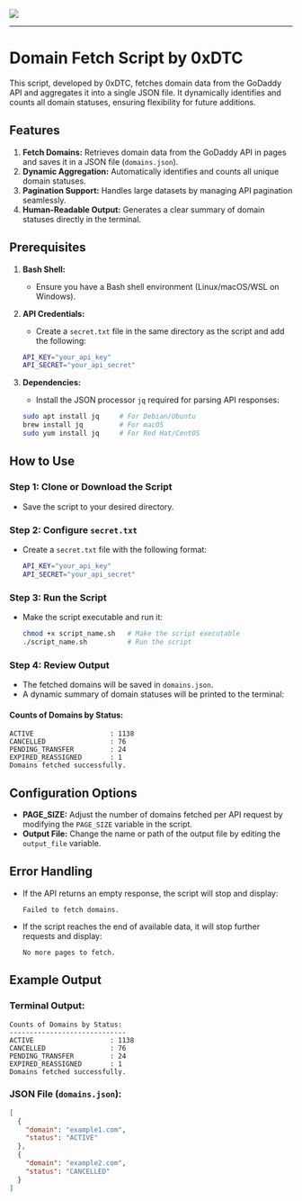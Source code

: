 <a href="https://www.buymeacoffee.com/0xDTC"><img src="https://img.buymeacoffee.com/button-api/?text=Buy me a knowledge&emoji=📖&slug=0xDTC&button_colour=FF5F5F&font_colour=ffffff&font_family=Comic&outline_colour=000000&coffee_colour=FFDD00" /></a>
___
# Domain Fetch Script by **0xDTC**

This script, developed by 0xDTC, fetches domain data from the GoDaddy API and aggregates it into a single JSON file. It dynamically identifies and counts all domain statuses, ensuring flexibility for future additions.

## Features

1. **Fetch Domains:** Retrieves domain data from the GoDaddy API in pages and saves it in a JSON file (`domains.json`).
2. **Dynamic Aggregation:** Automatically identifies and counts all unique domain statuses.
3. **Pagination Support:** Handles large datasets by managing API pagination seamlessly.
4. **Human-Readable Output:** Generates a clear summary of domain statuses directly in the terminal.

## Prerequisites

1. **Bash Shell:**
    - Ensure you have a Bash shell environment (Linux/macOS/WSL on Windows).

2. **API Credentials:**
    - Create a `secret.txt` file in the same directory as the script and add the following:
    ```sh
    API_KEY="your_api_key"
    API_SECRET="your_api_secret"
    ```

3. **Dependencies:**
    - Install the JSON processor `jq` required for parsing API responses:
    ```sh
    sudo apt install jq     # For Debian/Ubuntu
    brew install jq         # For macOS
    sudo yum install jq     # For Red Hat/CentOS
    ```

## How to Use

### Step 1: Clone or Download the Script
- Save the script to your desired directory.

### Step 2: Configure `secret.txt`
- Create a `secret.txt` file with the following format:
    ```sh
    API_KEY="your_api_key"
    API_SECRET="your_api_secret"
    ```

### Step 3: Run the Script
- Make the script executable and run it:
    ```sh
    chmod +x script_name.sh   # Make the script executable
    ./script_name.sh          # Run the script
    ```

### Step 4: Review Output
- The fetched domains will be saved in `domains.json`.
- A dynamic summary of domain statuses will be printed to the terminal:

#### Counts of Domains by Status:
```
ACTIVE                   : 1138
CANCELLED                : 76
PENDING_TRANSFER         : 24
EXPIRED_REASSIGNED       : 1
Domains fetched successfully.
```

## Configuration Options

- **PAGE_SIZE:** Adjust the number of domains fetched per API request by modifying the `PAGE_SIZE` variable in the script.
- **Output File:** Change the name or path of the output file by editing the `output_file` variable.

## Error Handling

- If the API returns an empty response, the script will stop and display:
    ```
    Failed to fetch domains.
    ```
- If the script reaches the end of available data, it will stop further requests and display:
    ```
    No more pages to fetch.
    ```

## Example Output

### Terminal Output:
```
Counts of Domains by Status:
-----------------------------
ACTIVE                   : 1138
CANCELLED                : 76
PENDING_TRANSFER         : 24
EXPIRED_REASSIGNED       : 1
Domains fetched successfully.
```

### JSON File (`domains.json`):
```json
[
  {
    "domain": "example1.com",
    "status": "ACTIVE"
  },
  {
    "domain": "example2.com",
    "status": "CANCELLED"
  }
]
```
